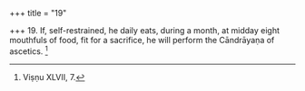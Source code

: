 +++
title = "19"

+++
19. If, self-restrained, he daily eats, during a month, at midday eight mouthfuls of food, fit for a sacrifice, he will perform the Cāndrāyaṇa of ascetics. [^16] 


[^16]:  Viṣṇu XLVII, 7.
